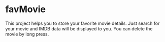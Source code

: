 # favMovie
This project helps you to store your favorite movie details.
Just search for your movie and IMDB data will be displayed to you.
You can delete the movie by long press.
